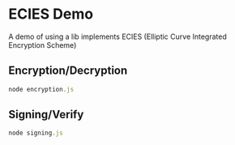 # ECIES Demo

A demo of using a lib implements ECIES (Elliptic Curve Integrated Encryption Scheme)

## Encryption/Decryption

```js
node encryption.js
```

## Signing/Verify

```js
node signing.js
```
